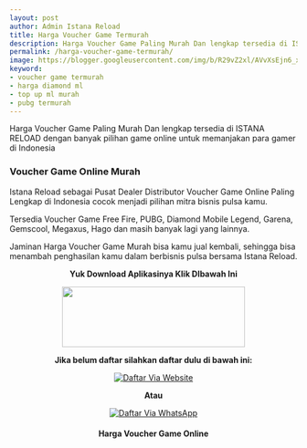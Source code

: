 ```yaml
---
layout: post
author: Admin Istana Reload
title: Harga Voucher Game Termurah
description: Harga Voucher Game Paling Murah Dan lengkap tersedia di ISTANA RELOAD dengan banyak pilihan game online untuk memanjakan para gamer di Indonesia
permalink: /harga-voucher-game-termurah/
image: https://blogger.googleusercontent.com/img/b/R29vZ2xl/AVvXsEjn6_xHOYnj8kg42MTL7GlEBvHsyGQFRzdJGZbfN_w5KvqYMqbyRNfkRSA7p2ig1HKB3_QHP9IBNBjPLS-KX9mAa8gzhv4Z4LxoPTI_kd0Xjzt7KpiqK--_OELjDK_2UrklKz_yeweH3w4QFkw4Lyhl_RxiX6jMLHhG7r39X-dUvFroK60X_VBgN45TJw/s1600/Voucher%20Game%20Istana%20Reload.jpg
keyword: 
- voucher game termurah
- harga diamond ml
- top up ml murah
- pubg termurah
---
```

<p>Harga Voucher Game Paling Murah Dan lengkap tersedia di ISTANA RELOAD dengan banyak pilihan game online untuk memanjakan para gamer di Indonesia</p>
<h3>Voucher Game Online Murah</h3>
<p>Istana Reload sebagai Pusat Dealer Distributor Voucher Game Online Paling Lengkap di Indonesia cocok menjadi pilihan mitra bisnis pulsa kamu.</p>
<p>Tersedia Voucher Game Free Fire, PUBG, Diamond Mobile Legend, Garena, Gemscool, Megaxus, Hago dan masih banyak lagi yang lainnya.</p>
<p>Jaminan Harga Voucher Game Murah bisa kamu jual kembali, sehingga bisa menambah penghasilan kamu dalam berbisnis pulsa bersama Istana Reload.</p>
<p style="text-align: center;"><b>Yuk Download Aplikasinya Klik DIbawah Ini</b></p>
<div class="separator" style="clear: both; text-align: center;"><a href="{{ site.app }}" style="margin-left: 1em; margin-right: 1em;" target="_blank"><img border="0" data-original-height="165" data-original-width="500" height="106" src="https://blogger.googleusercontent.com/img/b/R29vZ2xl/AVvXsEgtMuLnRz-xIV4WBo7jReAfDNfyQQsWDAKuBNp4r_GKtIiGLhfsvCbtN4sRSMtib5jNVrH1aLorHjelF1cqg5I7xBJrwjG0bHh7eVcfUuGF-_iHbpw2SZ6wkNVdAkeCS4kGC0vj4XpO1RmRpVLNzJ29Z-hasCMLkVqnMLianoz5AdphvtBTgbvw7Ip-w5A/s320/ezgif-2-0ab7bb90e0.gif" width="320" /></a></div>
<p style="text-align: center;"><b>Jika belum daftar silahkan daftar dulu di bawah ini:</b></p>
<div align="center"><a href="javascript:void(0);" onclick="Bukaregis()"><img alt="Daftar Via Website" src="https://blogger.googleusercontent.com/img/b/R29vZ2xl/AVvXsEj80fBU4vz8p8pBqdzlD1B6Gl6RQ0NMiLBHmBW4IO0iCBgEtMM-EGzI5ytvynZj9jjMmySpwuDLjN29M7dBwj3hCuMr2EizfLNBdWaoehQobMTA-dj_ux1NueKa89X8Z7bSP6HSWGWrGTNZO2iQ919VsunpxlL9uHM1zPzjkmogqGzkoDMlh88YOTJCt1w/s250/Picsart_23-12-04_05-04-16-865.png" title="Daftar Via Website" /></a></div>
<p style="text-align: center;"><b>Atau</b></p>
<div align="center"><a href="javascript:void(0);" onclick="openModal()"><img alt="Daftar Via WhatsApp" src="https://gambar.unduh.me/daftarwa.png" title="Daftar Via WhatsApp" /></a></div>
<h4 style="clear: both; text-align: center;">Harga Voucher Game Online<br />
<script src="https://istanareload.co.id/tanggal.js" type="text/javascript"></script></h4><br />
<script src="https://istanareload.co.id/harga.php?type=js&level=RS&up=0&grup=GAME" type="text/javascript"></script>
